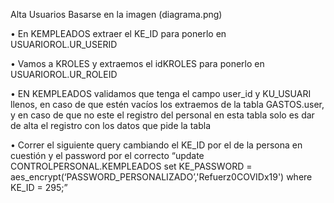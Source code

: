 Alta Usuarios
Basarse en la imagen (diagrama.png)

•	En KEMPLEADOS extraer el KE_ID para ponerlo en USUARIOROL.UR_USERID

•	Vamos a KROLES y extraemos el idKROLES para ponerlo en USUARIOROL.UR_ROLEID

•	EN KEMPLEADOS validamos que tenga el campo user_id y KU_USUARI llenos, en caso de que estén vacíos los extraemos de la tabla  GASTOS.user, y en caso de que no este el registro del personal en esta tabla solo es dar de alta el registro con los datos que pide la tabla

•	Correr el siguiente query cambiando el KE_ID por el de la persona en cuestión y el password por el correcto “update CONTROLPERSONAL.KEMPLEADOS set KE_PASSWORD = aes_encrypt(‘PASSWORD_PERSONALIZADO’,'Refuerz0COVIDx19') where KE_ID = 295;”
